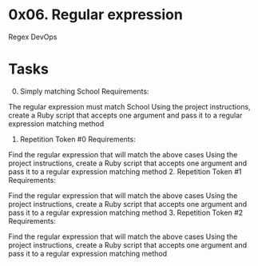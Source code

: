 # 0x06. Regular expression
Regex
DevOps

# Tasks
0. Simply matching School
Requirements:

The regular expression must match School
Using the project instructions, create a Ruby script that accepts one argument and pass it to a regular expression matching method
1. Repetition Token #0
Requirements:

Find the regular expression that will match the above cases
Using the project instructions, create a Ruby script that accepts one argument and pass it to a regular expression matching method
2. Repetition Token #1
Requirements:

Find the regular expression that will match the above cases
Using the project instructions, create a Ruby script that accepts one argument and pass it to a regular expression matching method
3. Repetition Token #2
Requirements:

Find the regular expression that will match the above cases
Using the project instructions, create a Ruby script that accepts one argument and pass it to a regular expression matching method
